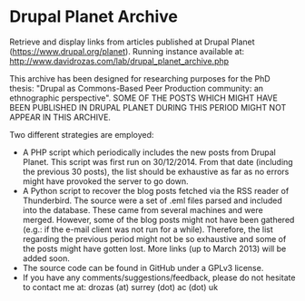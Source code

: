 Drupal Planet Archive
=====================

Retrieve and display links from articles published at Drupal Planet (https://www.drupal.org/planet). Running instance available at: http://www.davidrozas.com/lab/drupal_planet_archive.php

This archive has been designed for researching purposes for the PhD thesis: "Drupal as Commons-Based Peer Production community: an ethnographic perspective". SOME OF THE POSTS WHICH MIGHT HAVE BEEN PUBLISHED IN DRUPAL PLANET DURING THIS PERIOD MIGHT NOT APPEAR IN THIS ARCHIVE.

Two different strategies are employed:
 - A PHP script which periodically includes the new posts from Drupal Planet. This script was first run on 30/12/2014. From that date (including the previous 30 posts), the list should be exhaustive as far as no errors might have provoked the server to go down.
 - A Python script to recover the blog posts fetched via the RSS reader of Thunderbird. The source were a set of .eml files parsed and included into the database. These came from several machines and were merged. However, some of the blog posts might not have been gathered (e.g.: if the e-mail client was not run for a while). Therefore, the list regarding the previous period might not be so exhaustive and some of the posts might have gotten lost. More links (up to March 2013) will be added soon.
 - The source code can be found in GitHub under a GPLv3 license.
 - If you have any comments/suggestions/feedback, please do not hesitate to contact me at: drozas (at) surrey (dot) ac (dot) uk
